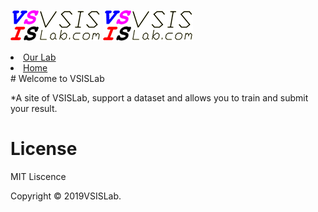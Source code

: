 ![minima theme preview](https://raw.githubusercontent.com/YiqunChen1999/YiqunChen1999.github.io/master/logo-m.png)
<img src="https://raw.githubusercontent.com/YiqunChen1999/YiqunChen1999.github.io/master/logo-m.png" alt="VSISLab">
<li>
  <a href="http://www.vsislab.com/">Our Lab</a>
 </li>
 <li>
  <a href="https://YiqunChen1999.github.io">Home</a>
 </li>
# Welcome to VSISLab

*A site of VSISLab, support a dataset and allows you to train and submit your result.

# License
MIT Liscence

Copyright © 2019VSISLab. 
